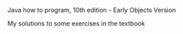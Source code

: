 Java how to program, 10th edition - Early Objects Version

My solutions to some exercises in the textbook

